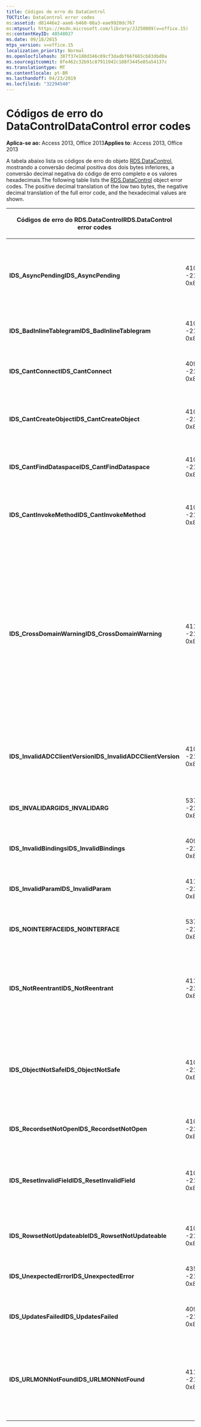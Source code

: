 ```yaml
---
title: Códigos de erro do DataControl
TOCTitle: DataControl error codes
ms:assetid: d81446e2-aae6-b460-08a3-eae9920dc767
ms:mtpsurl: https://msdn.microsoft.com/library/JJ250089(v=office.15)
ms:contentKeyID: 48548027
ms.date: 09/18/2015
mtps_version: v=office.15
localization_priority: Normal
ms.openlocfilehash: 387f37e180d346c09cf3dadbf66f665cb83dbd0a
ms.sourcegitcommit: 8fe462c32b91c87911942c188f3445e85a54137c
ms.translationtype: MT
ms.contentlocale: pt-BR
ms.lasthandoff: 04/23/2019
ms.locfileid: "32294540"
---
```

# <a name="datacontrol-error-codes"></a><span data-ttu-id="36331-102">Códigos de erro do DataControl</span><span class="sxs-lookup"><span data-stu-id="36331-102">DataControl error codes</span></span>


<span data-ttu-id="36331-103">**Aplica-se ao:** Access 2013, Office 2013</span><span class="sxs-lookup"><span data-stu-id="36331-103">**Applies to**: Access 2013, Office 2013</span></span>

<span data-ttu-id="36331-p101">A tabela abaixo lista os códigos de erro do objeto [RDS.DataControl](datacontrol-object-rds.md), mostrando a conversão decimal positiva dos dois bytes inferiores, a conversão decimal negativa do código de erro completo e os valores hexadecimais.</span><span class="sxs-lookup"><span data-stu-id="36331-p101">The following table lists the [RDS.DataControl](datacontrol-object-rds.md) object error codes. The positive decimal translation of the low two bytes, the negative decimal translation of the full error code, and the hexadecimal values are shown.</span></span>

<table>
<colgroup>
<col style="width: 33%" />
<col style="width: 33%" />
<col style="width: 33%" />
</colgroup>
<thead>
<tr class="header">
<th><p><span data-ttu-id="36331-106">Códigos de erro do RDS.DataControl</span><span class="sxs-lookup"><span data-stu-id="36331-106">RDS.DataControl error codes</span></span></p></th>
<th><p><span data-ttu-id="36331-107">Número</span><span class="sxs-lookup"><span data-stu-id="36331-107">Number</span></span></p></th>
<th><p><span data-ttu-id="36331-108">Descrição</span><span class="sxs-lookup"><span data-stu-id="36331-108">Description</span></span></p></th>
</tr>
</thead>
<tbody>
<tr class="odd">
<td><p><span data-ttu-id="36331-109"><strong>IDS_AsyncPending</strong></span><span class="sxs-lookup"><span data-stu-id="36331-109"><strong>IDS_AsyncPending</strong></span></span></p></td>
<td><p><span data-ttu-id="36331-110">4107</span><span class="sxs-lookup"><span data-stu-id="36331-110">4107</span></span><br />
<span data-ttu-id="36331-111">-2146824175</span><span class="sxs-lookup"><span data-stu-id="36331-111">-2146824175</span></span><br />
<span data-ttu-id="36331-112">0x800A1011</span><span class="sxs-lookup"><span data-stu-id="36331-112">0x800A1011</span></span></p></td>
<td><p><span data-ttu-id="36331-113">A operação não pode ser executada enquanto houver uma operação assíncrona pendente.</span><span class="sxs-lookup"><span data-stu-id="36331-113">Operation cannot be performed while async operation is pending.</span></span></p></td>
</tr>
<tr class="even">
<td><p><span data-ttu-id="36331-114"><strong>IDS_BadInlineTablegram</strong></span><span class="sxs-lookup"><span data-stu-id="36331-114"><strong>IDS_BadInlineTablegram</strong></span></span></p></td>
<td><p><span data-ttu-id="36331-115">4105</span><span class="sxs-lookup"><span data-stu-id="36331-115">4105</span></span><br />
<span data-ttu-id="36331-116">-2146824183</span><span class="sxs-lookup"><span data-stu-id="36331-116">-2146824183</span></span><br />
<span data-ttu-id="36331-117">0x800A1009</span><span class="sxs-lookup"><span data-stu-id="36331-117">0x800A1009</span></span></p></td>
<td><p><span data-ttu-id="36331-118">Tablegram embutido inválido.</span><span class="sxs-lookup"><span data-stu-id="36331-118">Bad inline tablegram.</span></span></p></td>
</tr>
<tr class="odd">
<td><p><span data-ttu-id="36331-119"><strong>IDS_CantConnect</strong></span><span class="sxs-lookup"><span data-stu-id="36331-119"><strong>IDS_CantConnect</strong></span></span></p></td>
<td><p><span data-ttu-id="36331-120">4099</span><span class="sxs-lookup"><span data-stu-id="36331-120">4099</span></span><br />
<span data-ttu-id="36331-121">-2146824189</span><span class="sxs-lookup"><span data-stu-id="36331-121">-2146824189</span></span><br />
<span data-ttu-id="36331-122">0x800A1003</span><span class="sxs-lookup"><span data-stu-id="36331-122">0x800A1003</span></span></p></td>
<td><p><span data-ttu-id="36331-123">Não foi possível conectar ao servidor.</span><span class="sxs-lookup"><span data-stu-id="36331-123">Cannot connect to server.</span></span></p></td>
</tr>
<tr class="even">
<td><p><span data-ttu-id="36331-124"><strong>IDS_CantCreateObject</strong></span><span class="sxs-lookup"><span data-stu-id="36331-124"><strong>IDS_CantCreateObject</strong></span></span></p></td>
<td><p><span data-ttu-id="36331-125">4100</span><span class="sxs-lookup"><span data-stu-id="36331-125">4100</span></span><br />
<span data-ttu-id="36331-126">-2146824188</span><span class="sxs-lookup"><span data-stu-id="36331-126">-2146824188</span></span><br />
<span data-ttu-id="36331-127">0x800A1004</span><span class="sxs-lookup"><span data-stu-id="36331-127">0x800A1004</span></span></p></td>
<td><p><span data-ttu-id="36331-128">Não foi possível criar o objeto comercial.</span><span class="sxs-lookup"><span data-stu-id="36331-128">Business object cannot be created.</span></span></p></td>
</tr>
<tr class="odd">
<td><p><span data-ttu-id="36331-129"><strong>IDS_CantFindDataspace</strong></span><span class="sxs-lookup"><span data-stu-id="36331-129"><strong>IDS_CantFindDataspace</strong></span></span></p></td>
<td><p><span data-ttu-id="36331-130">4102</span><span class="sxs-lookup"><span data-stu-id="36331-130">4102</span></span><br />
<span data-ttu-id="36331-131">-2146824186</span><span class="sxs-lookup"><span data-stu-id="36331-131">-2146824186</span></span><br />
<span data-ttu-id="36331-132">0x800A1006</span><span class="sxs-lookup"><span data-stu-id="36331-132">0x800A1006</span></span></p></td>
<td><p><span data-ttu-id="36331-133">A propriedade Dataspace não é válida.</span><span class="sxs-lookup"><span data-stu-id="36331-133">Dataspace property is not valid.</span></span></p></td>
</tr>
<tr class="even">
<td><p><span data-ttu-id="36331-134"><strong>IDS_CantInvokeMethod</strong></span><span class="sxs-lookup"><span data-stu-id="36331-134"><strong>IDS_CantInvokeMethod</strong></span></span></p></td>
<td><p><span data-ttu-id="36331-135">4101</span><span class="sxs-lookup"><span data-stu-id="36331-135">4101</span></span><br />
<span data-ttu-id="36331-136">-2146824187</span><span class="sxs-lookup"><span data-stu-id="36331-136">-2146824187</span></span><br />
<span data-ttu-id="36331-137">0x800A1005</span><span class="sxs-lookup"><span data-stu-id="36331-137">0x800A1005</span></span></p></td>
<td><p><span data-ttu-id="36331-138">Não foi possível invocar o método no objeto comercial.</span><span class="sxs-lookup"><span data-stu-id="36331-138">Method cannot be invoked on business object.</span></span></p></td>
</tr>
<tr class="odd">
<td><p><span data-ttu-id="36331-139"><strong>IDS_CrossDomainWarning</strong></span><span class="sxs-lookup"><span data-stu-id="36331-139"><strong>IDS_CrossDomainWarning</strong></span></span></p></td>
<td><p><span data-ttu-id="36331-140">4112</span><span class="sxs-lookup"><span data-stu-id="36331-140">4112</span></span><br />
<span data-ttu-id="36331-141">-2146824170</span><span class="sxs-lookup"><span data-stu-id="36331-141">-2146824170</span></span><br />
<span data-ttu-id="36331-142">0x800A1016</span><span class="sxs-lookup"><span data-stu-id="36331-142">0x800A1016</span></span></p></td>
<td><p><span data-ttu-id="36331-143">Esta página acessa dados em outro domínio.</span><span class="sxs-lookup"><span data-stu-id="36331-143">This page accesses data on another domain.</span></span> <span data-ttu-id="36331-144">Você quer permitir isso?</span><span class="sxs-lookup"><span data-stu-id="36331-144">Do you want to allow this?</span></span> <span data-ttu-id="36331-145">Para evitar essa mensagem no Internet Explorer, você pode adicionar <strong></strong> um site seguro à sua zona de Sites Confiáveis na guia Segurança da caixa de diálogo Opções da <strong>Internet.</strong></span><span class="sxs-lookup"><span data-stu-id="36331-145">To avoid this message in Internet Explorer, you can add a secure website to your Trusted Sites zone on the <strong>Security</strong> tab of the <strong>Internet Options</strong> dialog box.</span></span></p></td>
</tr>
<tr class="even">
<td><p><span data-ttu-id="36331-146"><strong>IDS_InvalidADCClientVersion</strong></span><span class="sxs-lookup"><span data-stu-id="36331-146"><strong>IDS_InvalidADCClientVersion</strong></span></span></p></td>
<td><p><span data-ttu-id="36331-147">4106</span><span class="sxs-lookup"><span data-stu-id="36331-147">4106</span></span><br />
<span data-ttu-id="36331-148">-2146824176</span><span class="sxs-lookup"><span data-stu-id="36331-148">-2146824176</span></span><br />
<span data-ttu-id="36331-149">0x800A1010</span><span class="sxs-lookup"><span data-stu-id="36331-149">0x800A1010</span></span></p></td>
<td><p><span data-ttu-id="36331-150">Versão do cliente RDS inválida — O cliente é mais recente do que o servidor.</span><span class="sxs-lookup"><span data-stu-id="36331-150">Invalid RDS Client Version — Client is newer than server.</span></span></p></td>
</tr>
<tr class="odd">
<td><p><span data-ttu-id="36331-151"><strong>IDS_INVALIDARG</strong></span><span class="sxs-lookup"><span data-stu-id="36331-151"><strong>IDS_INVALIDARG</strong></span></span></p></td>
<td><p><span data-ttu-id="36331-152">5376</span><span class="sxs-lookup"><span data-stu-id="36331-152">5376</span></span><br />
<span data-ttu-id="36331-153">-2147019520</span><span class="sxs-lookup"><span data-stu-id="36331-153">-2147019520</span></span><br />
<span data-ttu-id="36331-154">0x80071500</span><span class="sxs-lookup"><span data-stu-id="36331-154">0x80071500</span></span></p></td>
<td><p><span data-ttu-id="36331-155">Um ou mais argumentos são inválidos.</span><span class="sxs-lookup"><span data-stu-id="36331-155">One or more arguments are invalid.</span></span></p></td>
</tr>
<tr class="even">
<td><p><span data-ttu-id="36331-156"><strong>IDS_InvalidBindings</strong></span><span class="sxs-lookup"><span data-stu-id="36331-156"><strong>IDS_InvalidBindings</strong></span></span></p></td>
<td><p><span data-ttu-id="36331-157">4097</span><span class="sxs-lookup"><span data-stu-id="36331-157">4097</span></span><br />
<span data-ttu-id="36331-158">-2146824191</span><span class="sxs-lookup"><span data-stu-id="36331-158">-2146824191</span></span><br />
<span data-ttu-id="36331-159">0x800A1001</span><span class="sxs-lookup"><span data-stu-id="36331-159">0x800A1001</span></span></p></td>
<td><p><span data-ttu-id="36331-160">Erro na propriedade Bindings.</span><span class="sxs-lookup"><span data-stu-id="36331-160">Error in bindings property.</span></span></p></td>
</tr>
<tr class="odd">
<td><p><span data-ttu-id="36331-161"><strong>IDS_InvalidParam</strong></span><span class="sxs-lookup"><span data-stu-id="36331-161"><strong>IDS_InvalidParam</strong></span></span></p></td>
<td><p><span data-ttu-id="36331-162">4110</span><span class="sxs-lookup"><span data-stu-id="36331-162">4110</span></span><br />
<span data-ttu-id="36331-163">-2146824172</span><span class="sxs-lookup"><span data-stu-id="36331-163">-2146824172</span></span><br />
<span data-ttu-id="36331-164">0x800A1014</span><span class="sxs-lookup"><span data-stu-id="36331-164">0x800A1014</span></span></p></td>
<td><p><span data-ttu-id="36331-165">Um ou mais argumentos são inválidos.</span><span class="sxs-lookup"><span data-stu-id="36331-165">One or more arguments are invalid.</span></span></p></td>
</tr>
<tr class="even">
<td><p><span data-ttu-id="36331-166"><strong>IDS_NOINTERFACE</strong></span><span class="sxs-lookup"><span data-stu-id="36331-166"><strong>IDS_NOINTERFACE</strong></span></span></p></td>
<td><p><span data-ttu-id="36331-167">5377</span><span class="sxs-lookup"><span data-stu-id="36331-167">5377</span></span><br />
<span data-ttu-id="36331-168">-2147019519</span><span class="sxs-lookup"><span data-stu-id="36331-168">-2147019519</span></span><br />
<span data-ttu-id="36331-169">0x80071501</span><span class="sxs-lookup"><span data-stu-id="36331-169">0x80071501</span></span></p></td>
<td><p><span data-ttu-id="36331-170">Não há suporte para essa interface.</span><span class="sxs-lookup"><span data-stu-id="36331-170">No such interface is supported.</span></span></p></td>
</tr>
<tr class="odd">
<td><p><span data-ttu-id="36331-171"><strong>IDS_NotReentrant</strong></span><span class="sxs-lookup"><span data-stu-id="36331-171"><strong>IDS_NotReentrant</strong></span></span></p></td>
<td><p><span data-ttu-id="36331-172">4111</span><span class="sxs-lookup"><span data-stu-id="36331-172">4111</span></span><br />
<span data-ttu-id="36331-173">-2146824171</span><span class="sxs-lookup"><span data-stu-id="36331-173">-2146824171</span></span><br />
<span data-ttu-id="36331-174">0x800A1015</span><span class="sxs-lookup"><span data-stu-id="36331-174">0x800A1015</span></span></p></td>
<td><p><span data-ttu-id="36331-175">A solicitação não pode ser executada enquanto o manipulador de eventos estiver processando.</span><span class="sxs-lookup"><span data-stu-id="36331-175">Request cannot be executed while the event handler is still processing.</span></span></p></td>
</tr>
<tr class="even">
<td><p><span data-ttu-id="36331-176"><strong>IDS_ObjectNotSafe</strong></span><span class="sxs-lookup"><span data-stu-id="36331-176"><strong>IDS_ObjectNotSafe</strong></span></span></p></td>
<td><p><span data-ttu-id="36331-177">4103</span><span class="sxs-lookup"><span data-stu-id="36331-177">4103</span></span><br />
<span data-ttu-id="36331-178">-2146824185</span><span class="sxs-lookup"><span data-stu-id="36331-178">-2146824185</span></span><br />
<span data-ttu-id="36331-179">0x800A1007</span><span class="sxs-lookup"><span data-stu-id="36331-179">0x800A1007</span></span></p></td>
<td><p><span data-ttu-id="36331-180">As configurações de segurança deste computador proíbem a criação do objeto comercial.</span><span class="sxs-lookup"><span data-stu-id="36331-180">Safety settings on this computer prohibit creation of business object.</span></span></p></td>
</tr>
<tr class="odd">
<td><p><span data-ttu-id="36331-181"><strong>IDS_RecordsetNotOpen</strong></span><span class="sxs-lookup"><span data-stu-id="36331-181"><strong>IDS_RecordsetNotOpen</strong></span></span></p></td>
<td><p><span data-ttu-id="36331-182">4109</span><span class="sxs-lookup"><span data-stu-id="36331-182">4109</span></span><br />
<span data-ttu-id="36331-183">-2146824173</span><span class="sxs-lookup"><span data-stu-id="36331-183">-2146824173</span></span><br />
<span data-ttu-id="36331-184">0x800A1013</span><span class="sxs-lookup"><span data-stu-id="36331-184">0x800A1013</span></span></p></td>
<td><p><span data-ttu-id="36331-185"><strong>Recordset</strong> não está aberto.</span><span class="sxs-lookup"><span data-stu-id="36331-185"><strong>Recordset</strong> is not open.</span></span></p></td>
</tr>
<tr class="even">
<td><p><span data-ttu-id="36331-186"><strong>IDS_ResetInvalidField</strong></span><span class="sxs-lookup"><span data-stu-id="36331-186"><strong>IDS_ResetInvalidField</strong></span></span></p></td>
<td><p><span data-ttu-id="36331-187">4108</span><span class="sxs-lookup"><span data-stu-id="36331-187">4108</span></span><br />
<span data-ttu-id="36331-188">-2146824174</span><span class="sxs-lookup"><span data-stu-id="36331-188">-2146824174</span></span><br />
<span data-ttu-id="36331-189">0x800A1012</span><span class="sxs-lookup"><span data-stu-id="36331-189">0x800A1012</span></span></p></td>
<td><p><span data-ttu-id="36331-190">A coluna especificada em <strong>SortColumn</strong> ou <strong>FilterColumn</strong> não existe.</span><span class="sxs-lookup"><span data-stu-id="36331-190">Column specified in <strong>SortColumn</strong> or <strong>FilterColumn</strong> does not exist.</span></span></p></td>
</tr>
<tr class="odd">
<td><p><span data-ttu-id="36331-191"><strong>IDS_RowsetNotUpdateable</strong></span><span class="sxs-lookup"><span data-stu-id="36331-191"><strong>IDS_RowsetNotUpdateable</strong></span></span></p></td>
<td><p><span data-ttu-id="36331-192">4104</span><span class="sxs-lookup"><span data-stu-id="36331-192">4104</span></span><br />
<span data-ttu-id="36331-193">-2146824184</span><span class="sxs-lookup"><span data-stu-id="36331-193">-2146824184</span></span><br />
<span data-ttu-id="36331-194">0x800A1008</span><span class="sxs-lookup"><span data-stu-id="36331-194">0x800A1008</span></span></p></td>
<td><p><span data-ttu-id="36331-195">O conjunto de linhas não pode ser atualizado.</span><span class="sxs-lookup"><span data-stu-id="36331-195">Rowset not updateable.</span></span></p></td>
</tr>
<tr class="even">
<td><p><span data-ttu-id="36331-196"><strong>IDS_UnexpectedError</strong></span><span class="sxs-lookup"><span data-stu-id="36331-196"><strong>IDS_UnexpectedError</strong></span></span></p></td>
<td><p><span data-ttu-id="36331-197">4351</span><span class="sxs-lookup"><span data-stu-id="36331-197">4351</span></span><br />
<span data-ttu-id="36331-198">-2146823937</span><span class="sxs-lookup"><span data-stu-id="36331-198">-2146823937</span></span><br />
<span data-ttu-id="36331-199">0x800A10FF</span><span class="sxs-lookup"><span data-stu-id="36331-199">0x800A10FF</span></span></p></td>
<td><p><span data-ttu-id="36331-200">Erro inesperado.</span><span class="sxs-lookup"><span data-stu-id="36331-200">Unexpected error.</span></span></p></td>
</tr>
<tr class="odd">
<td><p><span data-ttu-id="36331-201"><strong>IDS_UpdatesFailed</strong></span><span class="sxs-lookup"><span data-stu-id="36331-201"><strong>IDS_UpdatesFailed</strong></span></span></p></td>
<td><p><span data-ttu-id="36331-202">4098</span><span class="sxs-lookup"><span data-stu-id="36331-202">4098</span></span><br />
<span data-ttu-id="36331-203">-2146824190</span><span class="sxs-lookup"><span data-stu-id="36331-203">-2146824190</span></span><br />
<span data-ttu-id="36331-204">0x800A1002</span><span class="sxs-lookup"><span data-stu-id="36331-204">0x800A1002</span></span></p></td>
<td><p><span data-ttu-id="36331-205">Não foi possível atualizar o banco de dados.</span><span class="sxs-lookup"><span data-stu-id="36331-205">Unable to update database.</span></span></p></td>
</tr>
<tr class="even">
<td><p><span data-ttu-id="36331-206"><strong>IDS_URLMONNotFound</strong></span><span class="sxs-lookup"><span data-stu-id="36331-206"><strong>IDS_URLMONNotFound</strong></span></span></p></td>
<td><p><span data-ttu-id="36331-207">4119</span><span class="sxs-lookup"><span data-stu-id="36331-207">4119</span></span><br />
<span data-ttu-id="36331-208">-2146824169</span><span class="sxs-lookup"><span data-stu-id="36331-208">-2146824169</span></span><br />
<span data-ttu-id="36331-209">0x800A1017</span><span class="sxs-lookup"><span data-stu-id="36331-209">0x800A1017</span></span></p></td>
<td><p><span data-ttu-id="36331-210">A propriedade <strong>URL</strong> do DataControl requer o arquivo do sistema Urlmon.dll, que não foi encontrado.</span><span class="sxs-lookup"><span data-stu-id="36331-210">DataControl <strong>URL</strong> property requires the system file Urlmon.dll, which cannot be found.</span></span></p></td>
</tr>
</tbody>
</table>

